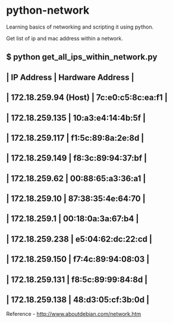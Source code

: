 # python-network
Learning basics of networking and scripting it using python.

Get list of ip and mac address within a network.

$ python get_all_ips_within_network.py
-----------------------------------------------------
| IP Address              |        Hardware Address |
-----------------------------------------------------
| 172.18.259.94 (Host)    |       7c:e0:c5:8c:ea:f1 |
-----------------------------------------------------
| 172.18.259.135          |       10:a3:e4:14:4b:5f |
-----------------------------------------------------
| 172.18.259.117          |       f1:5c:89:8a:2e:8d |
-----------------------------------------------------
| 172.18.259.149          |       f8:3c:89:94:37:bf |
-----------------------------------------------------
| 172.18.259.62           |       00:88:65:a3:36:a1 |
-----------------------------------------------------
| 172.18.259.10           |       87:38:35:4e:64:70 |
-----------------------------------------------------
| 172.18.259.1            |       00:18:0a:3a:67:b4 |
-----------------------------------------------------
| 172.18.259.238          |       e5:04:62:dc:22:cd |
-----------------------------------------------------
| 172.18.259.150          |       f7:4c:89:94:08:03 |
-----------------------------------------------------
| 172.18.259.131          |       f8:5c:89:99:84:8d |
-----------------------------------------------------
| 172.18.259.138          |       48:d3:05:cf:3b:0d |
-----------------------------------------------------




Reference - 
http://www.aboutdebian.com/network.htm

